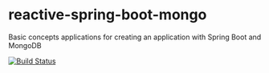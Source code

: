 # reactive-spring-boot-mongo
Basic concepts applications for creating an application with Spring Boot and MongoDB

[![Build Status](https://travis-ci.com/kevinmmartins/reactive-spring-boot-mongo.svg?branch=master)](https://travis-ci.com/kevinmmartins/reactive-spring-boot-mongo)
